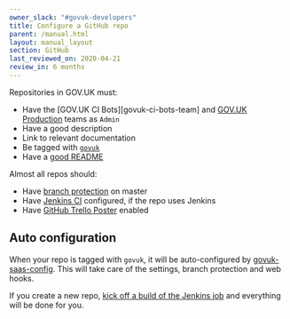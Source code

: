 ```yaml
---
owner_slack: "#govuk-developers"
title: Configure a GitHub repo
parent: /manual.html
layout: manual_layout
section: GitHub
last_reviewed_on: 2020-04-21
review_in: 6 months
---
```


Repositories in GOV.UK must:

- Have the [GOV.UK CI Bots][govuk-ci-bots-team] and [GOV.UK Production][govuk-production-team] teams as `Admin`
- Have a good description
- Link to relevant documentation
- Be tagged with [`govuk`](https://github.com/search?q=topic:govuk)
- Have a [good README](/manual/readmes.html)

Almost all repos should:

- Have [branch protection](https://help.github.com/articles/about-protected-branches) on master
- Have [Jenkins CI](/manual/testing-projects.html) configured, if the repo uses Jenkins
- Have [GitHub Trello Poster](/manual/github-trello-poster.html) enabled

[govuk-ci-bots]: https://github.com/orgs/alphagov/teams/gov-uk-ci-bots
[govuk-production-team]: https://github.com/orgs/alphagov/teams/gov-uk-production

## Auto configuration

When your repo is tagged with `govuk`, it will be auto-configured by [govuk-saas-config][]. This will take care of the settings, branch protection and web hooks.

If you create a new repo, [kick off a build of the Jenkins job][jenkins-job] and everything will be done for you.

[govuk-saas-config]: https://github.com/alphagov/govuk-saas-config
[jenkins-job]: https://deploy.integration.publishing.service.gov.uk/job/configure-github-repos
[alphagov]: https://github.com/alphagov
